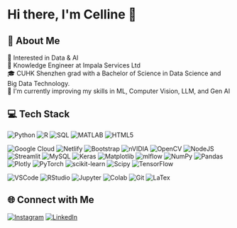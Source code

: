 # Hi there, I'm Celline 👋

## 💫 About Me
🤔 Interested in Data & AI\
💼 Knowledge Engineer at Impala Services Ltd\
🎓 CUHK Shenzhen grad with a Bachelor of Science in Data Science and Big Data Technology. \
🚀 I'm currently improving my skills in ML, Computer Vision, LLM, and Gen AI

## 💻 Tech Stack
<!-- Languages -->
![Python](https://img.shields.io/badge/python-3670A0?style=flat-square&logo=python&logoColor=ffdd54) 
![R](https://img.shields.io/badge/r-%23276DC3.svg?style=flat-square&logo=r&logoColor=white) 
![SQL](https://img.shields.io/badge/SQL-informational?style=flat&logo=MySQL&logoColor=white&color=4479A1)
![MATLAB](https://img.shields.io/badge/MATLAB-informational?style=flat&logo=mathworks&logoColor=white&color=0076A8)
![HTML5](https://img.shields.io/badge/html5-%23E34F26.svg?style=flat-square&logo=html5&logoColor=white) 

<!-- Libraries and Others -->
![Google Cloud](https://img.shields.io/badge/GoogleCloud-%234285F4.svg?style=flat-square&logo=google-cloud&logoColor=white) 
![Netlify](https://img.shields.io/badge/netlify-%23000000.svg?style=flat-square&logo=netlify&logoColor=#00C7B7) 
![Bootstrap](https://img.shields.io/badge/bootstrap-%238511FA.svg?style=flat-square&logo=bootstrap&logoColor=white) 
![nVIDIA](https://img.shields.io/badge/cuda-000000.svg?style=flat-square&logo=nVIDIA&logoColor=green) 
![OpenCV](https://img.shields.io/badge/opencv-%23white.svg?style=flat-square&logo=opencv&logoColor=white) 
![NodeJS](https://img.shields.io/badge/node.js-6DA55F?style=flat-square&logo=node.js&logoColor=white) 
![Streamlit](https://img.shields.io/badge/Streamlit-%23FE4B4B.svg?style=flat-square&logo=streamlit&logoColor=white) 
![MySQL](https://img.shields.io/badge/mysql-4479A1.svg?style=flat-square&logo=mysql&logoColor=white) 
![Keras](https://img.shields.io/badge/Keras-%23D00000.svg?style=flat-square&logo=Keras&logoColor=white) 
![Matplotlib](https://img.shields.io/badge/Matplotlib-%23ffffff.svg?style=flat-square&logo=Matplotlib&logoColor=black) 
![mlflow](https://img.shields.io/badge/mlflow-%23d9ead3.svg?style=flat-square&logo=numpy&logoColor=blue) 
![NumPy](https://img.shields.io/badge/numpy-%23013243.svg?style=flat-square&logo=numpy&logoColor=white) 
![Pandas](https://img.shields.io/badge/pandas-%23150458.svg?style=flat-square&logo=pandas&logoColor=white) 
![Plotly](https://img.shields.io/badge/Plotly-%233F4F75.svg?style=flat-square&logo=plotly&logoColor=white) 
![PyTorch](https://img.shields.io/badge/PyTorch-%23EE4C2C.svg?style=flat-square&logo=PyTorch&logoColor=white) 
![scikit-learn](https://img.shields.io/badge/scikit--learn-%23F7931E.svg?style=flat-square&logo=scikit-learn&logoColor=white) 
![Scipy](https://img.shields.io/badge/SciPy-%230C55A5.svg?style=flat-square&logo=scipy&logoColor=%white) 
![TensorFlow](https://img.shields.io/badge/TensorFlow-%23FF6F00.svg?style=flat-square&logo=TensorFlow&logoColor=white)

<!-- Tools -->
![VSCode](https://img.shields.io/badge/VSCode-informational?style=flat&logo=visual-studio-code&logoColor=white&color=0078d7)
![RStudio](https://img.shields.io/badge/RStudio-informational?style=flat&logo=rstudio&logoColor=white&color=75AADB)
![Jupyter](https://img.shields.io/badge/Jupyter-informational?style=flat&logo=jupyter&logoColor=white&color=F37626)
![Colab](https://img.shields.io/badge/Colab-informational?style=flat&logo=google-colab&logoColor=white&color=F4B400)
![Git](https://img.shields.io/badge/Git-informational?style=flat&logo=Git&logoColor=white&color=F05032)
![LaTex](https://img.shields.io/badge/LaTeX-informational?style=flat&logo=LaTeX&logoColor=white&color=008080)

## 🌐 Connect with Me
[![Instagram](https://img.shields.io/badge/Instagram-%23E4405F.svg?logo=Instagram&logoColor=white)](https://instagram.com/cellinewilliem) 
[![LinkedIn](https://img.shields.io/badge/LinkedIn-%230077B5.svg?logo=linkedin&logoColor=white)](https://linkedin.com/in/cellinewilliem) 
